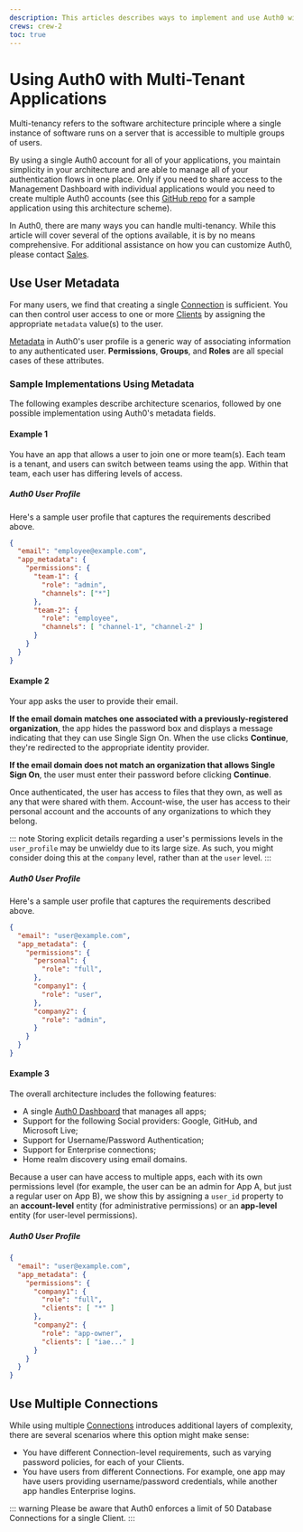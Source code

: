 ```yaml
---
description: This articles describes ways to implement and use Auth0 with multi-tenancy.
crews: crew-2
toc: true
---
```


# Using Auth0 with Multi-Tenant Applications

Multi-tenancy refers to the software architecture principle where a single instance of software runs on a server that is accessible to multiple groups of users.

By using a single Auth0 account for all of your applications, you maintain simplicity in your architecture and are able to manage all of your authentication flows in one place. Only if you need to share access to the Management Dashboard with individual applications would you need to create multiple Auth0 accounts (see this [GitHub repo](https://github.com/auth0/auth0-multitenant-spa-api-sample) for a sample application using this architecture scheme).

In Auth0, there are many ways you can handle multi-tenancy. While this article will cover several of the options available, it is by no means comprehensive. For additional assistance on how you can customize Auth0, please contact [Sales](https://auth0.com/?contact=true).

## Use User Metadata

For many users, we find that creating a single [Connection](/identityproviders) is sufficient. You can then control user access to one or more [Clients](/clients) by assigning the appropriate `metadata` value(s) to the user.

[Metadata](/metadata) in Auth0's user profile is a generic way of associating information to any authenticated user. **Permissions**, **Groups**, and **Roles** are all special cases of these attributes.

### Sample Implementations Using Metadata

The following examples describe architecture scenarios, followed by one possible implementation using Auth0's metadata fields.

#### Example 1

You have an app that allows a user to join one or more team(s). Each team is a tenant, and users can switch between teams using the app. Within that team, each user has differing levels of access.

##### Auth0 User Profile

Here's a sample user profile that captures the requirements described above.

```json
{
  "email": "employee@example.com",
  "app_metadata": {
    "permissions": {
      "team-1": {
        "role": "admin",
        "channels": ["*"]
      },
      "team-2": {
        "role": "employee",
        "channels": [ "channel-1", "channel-2" ]
      }
    }
  }
}
```

#### Example 2

Your app asks the user to provide their email.

**If the email domain matches one associated with a previously-registered organization**, the app hides the password box and displays a message indicating that they can use Single Sign On. When the use clicks **Continue**, they're redirected to the appropriate identity provider.

**If the email domain does not match an organization that allows Single Sign On**, the user must enter their password before clicking **Continue**.

Once authenticated, the user has access to files that they own, as well as any that were shared with them. Account-wise, the user has access to their personal account and the accounts of any organizations to which they belong.

::: note
Storing explicit details regarding a user's permissions levels in the `user_profile` may be unwieldy due to its large size. As such, you might consider doing this at the `company` level, rather than at the `user` level.
:::

##### Auth0 User Profile

Here's a sample user profile that captures the requirements described above.

```json
{
  "email": "user@example.com",
  "app_metadata": {
    "permissions": {
      "personal": {
        "role": "full",
      },
      "company1": {
        "role": "user",
      },
      "company2": {
        "role": "admin",
      }
    }
  }
}
```

#### Example 3

The overall architecture includes the following features:

* A single [Auth0 Dashboard](${manage_url}) that manages all apps;
* Support for the following Social providers: Google, GitHub, and Microsoft Live;
* Support for Username/Password Authentication;
* Support for Enterprise connections;
* Home realm discovery using email domains.

Because a user can have access to multiple apps, each with its own permissions level (for example, the user can be an admin for App A, but just a regular user on App B), we show this by assigning a `user_id` property to an **account-level** entity (for administrative permissions) or an **app-level** entity (for user-level permissions).

##### Auth0 User Profile

```json
{
  "email": "user@example.com",
  "app_metadata": {
    "permissions": {
      "company1": {
        "role": "full",
        "clients": [ "*" ]
      },
      "company2": {
        "role": "app-owner",
        "clients": [ "iae..." ]
      }
    }
  }
}
```

## Use Multiple Connections

While using multiple [Connections](/identityproviders) introduces additional layers of complexity, there are several scenarios where this option might make sense:

* You have different Connection-level requirements, such as varying password policies, for each of your Clients.
* You have users from different Connections. For example, one app may have users providing username/password credentials, while another app handles Enterprise logins.

::: warning
Please be aware that Auth0 enforces a limit of 50 Database Connections for a single Client.
:::
